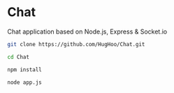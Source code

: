 # Chat

Chat application based on Node.js, Express & Socket.io 

```bash
git clone https://github.com/HugHoo/Chat.git

cd Chat

npm install

node app.js
```